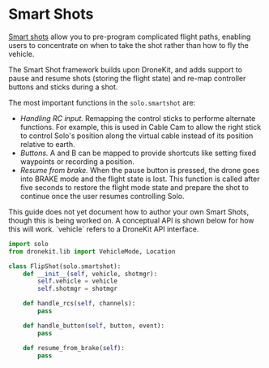 # Smart Shots

[Smart shots](http://3drobotics.com/smart-shots/) allow you to pre-program complicated flight paths, enabling users to concentrate on when to take the shot rather than how to fly the vehicle.

The Smart Shot framework builds upon DroneKit, and adds support to pause and resume shots (storing the flight state) and re-map controller buttons and sticks during a shot.

The most important functions in the `solo.smartshot` are:

* *Handling RC input.* Remapping the control sticks to performe alternate functions. For example, this is used in Cable Cam to allow the right stick to control Solo's position along the virtual cable instead of its position relative to earth.
* *Buttons.* A and B can be mapped to provide shortcuts like setting fixed waypoints or recording a position.
* *Resume from brake.* When the pause button is pressed, the drone goes into BRAKE mode and the flight state is lost. This function is called after five seconds to restore the flight mode state and prepare the shot to continue once the user resumes controlling Solo.

<aside class="todo">
This guide does not yet document how to author your own Smart Shots, though this is being worked on. A conceptual API is shown below for how this will work. `vehicle` refers to a DroneKit API interface.
</aside>

```py
import solo
from dronekit.lib import VehicleMode, Location

class FlipShot(solo.smartshot):
    def __init__(self, vehicle, shotmgr):
        self.vehicle = vehicle
        self.shotmgr = shotmgr

    def handle_rcs(self, channels):
        pass

    def handle_button(self, button, event):
        pass

    def resume_from_brake(self):
        pass
```
